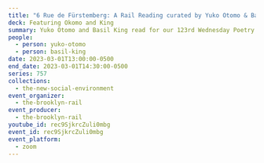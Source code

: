 ```yaml
---
title: "6 Rue de Fürstemberg: A Rail Reading curated by Yuko Otomo & Basil King"
deck: Featuring Okomo and King
summary: Yuko Otomo and Basil King read for our 123rd Wednesday Poetry Reading.
people:
  - person: yuko-otomo
  - person: basil-king
date: 2023-03-01T13:00:00-0500
end_date: 2023-03-01T14:30:00-0500
series: 757
collections:
  - the-new-social-environment
event_organizer:
  - the-brooklyn-rail
event_producer:
  - the-brooklyn-rail
youtube_id: rec9SjkrcZuli0mbg
event_id: rec9SjkrcZuli0mbg
event_platform:
  - zoom
---
```

